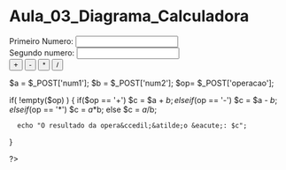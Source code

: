 # Aula_03_Diagrama_Calculadora
<!DOCTYPE HTML>
<html lang = "pt-br">
<head>
   <title>Exemplo</title>
   <meta charset = "UTF-8">
</head>
<body>
   <form action="" method="post" >
      Primeiro Numero: <input name="num1" type="text"><br>
      Segundo numero: <input name="num2" type="text"><br>
      <input type="submit" name="operacao" value="+">     
      <input type="submit" name="operacao" value="-">     
      <input type="submit" name="operacao" value="*">     
      <input type="submit" name="operacao" value="/">     
   </form> 
<?php

   $a = $_POST['num1'];
   $b = $_POST['num2'];
   $op= $_POST['operacao'];

   if( !empty($op) ) {
      if($op == '+')
         $c = $a + $b;
      else if($op == '-')
         $c = $a - $b;
      else if($op == '*')
         $c = $a*$b;
      else
         $c = $a/$b;

      echo "O resultado da opera&ccedil;&atilde;o &eacute;: $c";
   }

?>       
</body>
</html>

